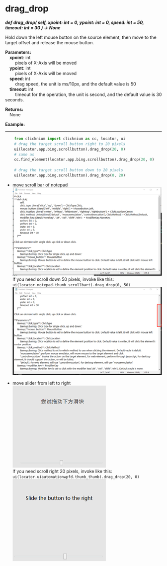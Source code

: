 # drag_drop
***def drag_drop(
        self,
        xpoint: int = 0,
        ypoint: int = 0,
        speed: int = 50,
        timeout: int = 30
    ) -> None***  

Hold down the left mouse button on the source element, then move to the target offset and release the mouse button. 

**Parameters:**  
    &emsp;**xpoint**: int    
        &emsp;&emsp; pixels of X-Axis will be moved  
    &emsp;**ypoint**: int   
        &emsp;&emsp; pixels of X-Axis will be moved  
    &emsp;**speed**: int  
        &emsp;&emsp; drag speed, the unit is ms/10px, and the default value is 50  
    &emsp;**timeout**: int  
        &emsp;&emsp; timeout for the operation, the unit is second, and the default value is 30 seconds.  

**Returns:**  
    &emsp;None

**Example:**
***
```python
    from clicknium import clicknium as cc, locator, ui
    # drag the target scroll button right to 20 pixels
    ui(locator.app.bing.scrollbutton).drag_drop(20, 0)
    # same as
    cc.find_element(locator.app.bing.scrollbutton).drag_drop(20, 0)
    
    # drag the target scroll button down to 20 pixels
    ui(locator.app.bing.scrollbutton).drag_drop(0, 20)
```

- move scroll bar of notepad  
![sample1](../../../img/drap_drop_sample1.png)  
If you need scroll down 50 pixels, invoke like this: `ui(locator.notepad.thumb_scrollbart).drag_drop(0, 50)`  
![sample1](../../../img/drap_drop_sample1_2.png)  

- move slider from left to right  
![sample2](../../../img/drap_drop_sample2_1.png)  
If you need scroll right 20 pixels, invoke like this: `ui(locator.uiautomationwpfd.thumb_thumb).drag_drop(20, 0)`  
![sample2](../../../img/drap_drop_sample2_2.png)  